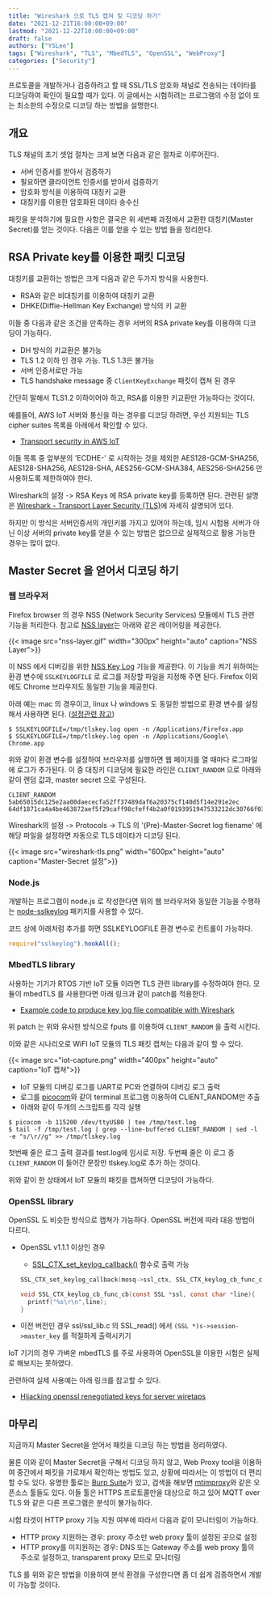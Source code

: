```yaml
---
title: "Wireshark 으로 TLS 캡쳐 및 디코딩 하기"
date: "2021-12-21T16:00:00+09:00"
lastmod: "2021-12-22T10:00:00+09:00"
draft: false
authors: ["YSLee"]
tags: ["Wireshark", "TLS", "MbedTLS", "OpenSSL", "WebProxy"]
categories: ["Security"]
---
```


프로토콜을 개발하거나 검증하려고 할 때 SSL/TLS 암호화 채널로 전송되는 데이타를 디코딩하여 확인이 필요할 때가 있다.
이 글에서는 시험하려는 프로그램의 수정 없이 또는 최소한의 수정으로 디코딩 하는 방법을 설명한다.

## 개요

TLS 채널의 초기 셋업 절차는 크게 보면 다음과 같은 절차로 이루어진다.

- 서버 인증서를 받아서 검증하기
- 필요하면 클라이언트 인증서를 받아서 검증하기
- 암호화 방식을 이용하여 대칭키 교환
- 대칭키를 이용한 암호화된 데이타 송수신

패킷을 분석하기에 필요한 사항은 결국은 위 세번째 과정에서 교환한 대칭키(Master Secret)를 얻는 것이다. 다음은 이를 얻을 수 있는 방법 들을 정리한다.

## RSA Private key를 이용한 패킷 디코딩

대칭키를 교환하는 방법은 크게 다음과 같은 두가지 방식을 사용한다.

- RSA와 같은 비대칭키를 이용하여 대칭키 교환
- DHKE(Diffie-Hellman Key Exchange) 방식의 키 교환

이들 중 다음과 같은 조건을 만족하는 경우 서버의 RSA private key를 이용하여 디코딩이 가능하다.

- DH 방식의 키교환은 불가능
- TLS 1.2 이하 인 경우 가능. TLS 1.3은 불가능
- 서버 인증서로만 가능
- TLS handshake message 중 `ClientKeyExchange` 패킷이 캡쳐 된 경우

간단히 말해서 TLS1.2 이하이어야 하고, RSA를 이용한 키교환만 가능하다는 것이다.

예를들어, AWS IoT 서버와 통신을 하는 경우를 디코딩 하려면, 우선 지원되는 TLS cipher suites 목록을 아래에서 확인할 수 있다.

- [Transport security in AWS IoT](https://docs.aws.amazon.com/iot/latest/developerguide/transport-security.html)

이들 목록 중 앞부분의 'ECDHE-' 로 시작하는 것을 제외한 AES128-GCM-SHA256, AES128-SHA256, AES128-SHA, AES256-GCM-SHA384, AES256-SHA256 만 사용하도록 제한하여야 한다.

Wireshark의 설정 -> RSA Keys 에 RSA private key를 등록하면 된다. 관련된 설명은 [Wireshark - Transport Layer Security (TLS)](https://wiki.wireshark.org/TLS)에 자세히 설명되어 있다.

하지만 이 방식은 서버인증서의 개인키를 가지고 있어야 하는데, 임시 시험용 서버가 아닌 이상 서버의 private key를 얻을 수 있는 방법은 없으므로 실제적으로 활용 가능한 경우는 많이 없다.

## Master Secret 을 얻어서 디코딩 하기

### 웹 브라우저

Firefox browser 의 경우 NSS (Network Security Services) 모듈에서 TLS 관련 기능을 처리한다.
참고로 [NSS layer](https://developer.mozilla.org/en-US/docs/Mozilla/Projects/NSS/NSS_API_Guidelines)는 아래와 같은 레이어링을 제공한다.

{{< image src="nss-layer.gif" width="300px" height="auto" caption="NSS Layer">}}

이 NSS 에서 디버깅을 위한 [NSS Key Log](https://developer.mozilla.org/en-US/docs/Mozilla/Projects/NSS/Key_Log_Format) 기능을 제공한다.
이 기능을 켜기 위하여는 환경 변수에 `SSLKEYLOGFILE` 로 로그를 저장할 파일을 지정해 주면 된다. Firefox 이외에도 Chrome 브라우저도 동일한 기능을 제공한다.

아래 예는 mac 의 경우이고, linux 나 windows 도 동일한 방법으로 환경 변수를 설정해서 사용하면 된다. ([설정관련 참고](https://support.f5.com/csp/article/K50557518))

```shell
$ SSLKEYLOGFILE=/tmp/tlskey.log open -n /Applications/Firefox.app
$ SSLKEYLOGFILE=/tmp/tlskey.log open -n /Applications/Google\ Chrome.app
```

위와 같이 환경 변수를 설정하여 브라우저를 실행하면 웹 페이지를 열 때마다 로그파일에 로그가 추가된다. 이 중 대칭키 디코딩에 필요한 라인은 `CLIENT_RANDOM` 으로 아래와 같이 랜덤 값과, master secret 으로 구성된다.

```
CLIENT_RANDOM 5ab65015dc125e2aa00daececfa52ff37489daf6a20375cf140d5f14e291e2ec 64df1871ca4a4be463872aef5f29caff98cfeff4b2a0f0193951947533212dc30766f03b4d202de43f93a265a828e393
```

Wireshark의 설정 -> Protocols -> TLS 의 '(Pre)-Master-Secret log fiename' 에 해당 파일을 설정하면 자동으로 TLS 데이타가 디코딩 된다.

{{< image src="wireshark-tls.png" width="600px" height="auto" caption="Master-Secret 설정">}}

### Node.js

개발하는 프로그램이 node.js 로 작성한다면 위의 웹 브라우저와 동일한 기능을 수행하는 [node-sslkeylog](https://www.npmjs.com/package/sslkeylog) 패키지를 사용할 수 있다.

코드 상에 아래처럼 추가를 하면 SSLKEYLOGFILE 환경 변수로 컨트롤이 가능하다.

```javascript
require("sslkeylog").hookAll();
```

### MbedTLS library

사용하는 기기가 RTOS 기반 IoT 모듈 이라면 TLS 관련 library를 수정하여야 한다. 모듈이 mbedTLS 를 사용한다면 아래 링크과 같이 patch를 적용한다.

- [Example code to produce key log file compatible with Wireshark](https://github.com/Lekensteyn/mbedtls/commit/68aea15)

위 patch 는 위와 유사한 방식으로 fputs 를 이용하여 `CLIENT_RANDOM` 을 출력 시킨다.

이와 같은 시나리오로 WiFI IoT 모듈의 TLS 패킷 캡쳐는 다음과 같이 할 수 있다.

{{< image src="iot-capture.png" width="400px" height="auto" caption="IoT 캡쳐">}}


- IoT 모듈의 디버깅 로그를 UART로 PC와 연결하여 디버깅 로그 출력
- 로그를 [picocom](https://linux.die.net/man/8/picocom)와 같이 terminal 프로그램 이용하여 CLIENT_RANDOM만 추출
- 아래와 같이 두개의 스크립트를 각각 실행

```shell
$ picocom -b 115200 /dev/ttyUSB0 | tee /tmp/test.log
$ tail -f /tmp/test.log | grep --line-buffered CLIENT_RANDOM | sed -l -e "s/\r//g" >> /tmp/tlskey.log
```

첫번째 줄은 로그 출력 결과를 test.log에 임시로 저장. 두번째 줄은 이 로그 중 `CLIENT_RANDOM` 이 들어간 문장만 tlskey.log로 추가 하는 것이다.

위와 같이 한 상태에서 IoT 모듈의 패킷을 캡쳐하면 디코딩이 가능하다.

### OpenSSL library

OpenSSL 도 비슷한 방식으로 캡쳐가 가능하다. OpenSSL 버전에 따라 대응 방법이 다르다.

- OpenSSL v1.1.1 이상인 경우

  - [SSL_CTX_set_keylog_callback()](https://www.openssl.org/docs/man1.1.1/man3/SSL_CTX_set_keylog_callback.html) 함수로 출력 가능

  ```C
  SSL_CTX_set_keylog_callback(mosq->ssl_ctx, SSL_CTX_keylog_cb_func_cb);
  ```

  ```C
  void SSL_CTX_keylog_cb_func_cb(const SSL *ssl, const char *line){
    printf("%s\r\n",line);
  }
  ```

- 이전 버전인 경우 ssl/ssl_lib.c 의 SSL_read() 에서 `(SSL *)s->session->master_key` 를 적절하게 출력시키기

IoT 기기의 경우 가벼운 mbedTLS 를 주로 사용하여 OpenSSL을 이용한 시험은 실제로 해보지는 못하였다.

관련하여 실제 사용예는 아래 링크를 참고할 수 있다.

- [Hijacking openssl renegotiated keys for server wiretaps](https://embeddedinn.xyz/articles/tutorial/hijacking-openssl-renegotiated-keys-for-server-wiretaps/)

## 마무리

지금까지 Master Secret을 얻어서 패킷을 디코딩 하는 방법을 정리하였다.

물론 이와 같이 Master Secret을 구해서 디코딩 하지 않고, Web Proxy tool을 이용하여 중간에서 패킷을 가로채서 확인하는 방법도 있고, 상황에 따라서는 이 방법이 더 편리할 수도 있다.
유명한 툴로는 [Burp Suite](https://portswigger.net/burp)가 있고, 검색을 해보면 [mtimproxy](https://mitmproxy.org)와 같은 오픈소스 툴들도 있다.
이들 툴은 HTTPS 프로토콜만을 대상으로 하고 있어 MQTT over TLS 와 같은 다른 프로그램은 분석이 불가능하다.

시험 타겟이 HTTP proxy 기능 지원 여부에 따라서 다음과 같이 모니터링이 가능하다.

- HTTP proxy 지원하는 경우: proxy 주소만 web proxy 툴이 설정된 곳으로 설정
- HTTP proxy를 미지원하는 경우: DNS 또는 Gateway 주소를 web proxy 툴의 주소로 설정하고, transparent proxy 모드로 모니터링

TLS 를 위와 같은 방법을 이용하여 분석 환경을 구성한다면 좀 더 쉽게 검증하면서 개발이 가능할 것이다.
